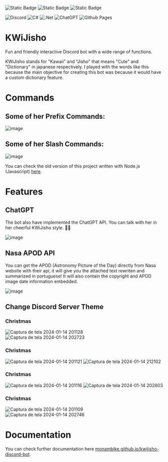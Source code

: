 <img alt="Static Badge" src="https://img.shields.io/badge/MONAMBIKE-%236c00fa?style=for-the-badge&label=MADE%20BY&labelColor=%23050505"> <img alt="Static Badge" src="https://img.shields.io/badge/CC--BY--4.0%20license-%236c00fa?style=for-the-badge&label=LICENSE&labelColor=%23050505"> <img alt="Static Badge" src="https://img.shields.io/badge/SPARKEDHOST-%23FFEC20?style=for-the-badge&label=HOSTED%20IN&labelColor=%23050505">

![Discord](https://img.shields.io/badge/Discord-%235865F2.svg?style=for-the-badge&logo=discord&logoColor=white)
![C#](https://img.shields.io/badge/c%23-%23239120.svg?style=for-the-badge&logo=csharp&logoColor=white)
![.Net](https://img.shields.io/badge/.NET-5C2D91?style=for-the-badge&logo=.net&logoColor=white)
![ChatGPT](https://img.shields.io/badge/chatGPT-74aa9c?style=for-the-badge&logo=openai&logoColor=white)
![Github Pages](https://img.shields.io/badge/github%20pages-121013?style=for-the-badge&logo=github&logoColor=white)

# KWiJisho

Fun and friendly interactive Discord bot with a wide range of functions.

KWiJisho stands for "Kawaii" and "Jisho" that means "Cute" and "Dictionary" in japanese respectively. I played with the words like this because the main objective for creating this bot was because it would have a custom dictionary feature.

# Commands

## Some of her Prefix Commands:

![image](https://github.com/monambike/kwijisho-discord-bot/assets/35270174/a573854c-c93a-4f5e-98ac-997354c603f7)

## Some of her Slash Commands:

![image](https://github.com/monambike/kwijisho-discord-bot/assets/35270174/207d27bf-6222-4c94-93c1-2388b68ab3da)

You can check the old version of this project written with Node.js (Javascript) [here](https://github.com/monambike/kwijisho-discord-bot-legacy).

# Features

## ChatGPT

The bot also have implemented the ChatGPT API. You can talk with her in her cheerful KWiJisho style. 💫🌟

![image](https://github.com/monambike/kwijisho-discord-bot/assets/35270174/17763ad7-4a20-4055-8c89-2f935eec023b)

## Nasa APOD API

You can get the APOD (Astronomy Picture of the Day) directly from Nasa website with their api, it will give you the attached text rewriten and summarized in portuguese!
It will also contain the copyright and APOD image date information embedded.

![image](https://github.com/monambike/kwijisho-discord-bot/assets/35270174/52bd8259-da9b-4542-b63b-ee3b16971f00)

## Change Discord Server Theme

### Christmas
![Captura de tela 2024-01-14 201128](https://github.com/monambike/kwijisho-discord-bot/assets/35270174/2bc401bd-13a8-405e-bbcb-b1194d755cec)
![Captura de tela 2024-01-14 202723](https://github.com/monambike/kwijisho-discord-bot/assets/35270174/33097650-d069-4ac6-ba50-536015164a05)
### Christmas
![Captura de tela 2024-01-14 201121](https://github.com/monambike/kwijisho-discord-bot/assets/35270174/e955db72-3a40-4b99-bc14-cdd98a8a1a2b)
![Captura de tela 2024-01-14 212102](https://github.com/monambike/kwijisho-discord-bot/assets/35270174/5413d4ff-fc71-4c9b-9469-d295ded6fc3b)
### Christmas
![Captura de tela 2024-01-14 201116](https://github.com/monambike/kwijisho-discord-bot/assets/35270174/bbe5be95-0688-439b-8ede-4d20fd7459fb)
![Captura de tela 2024-01-14 202803](https://github.com/monambike/kwijisho-discord-bot/assets/35270174/de11ee50-01c4-44f0-838f-a53a50c67601)
### Christmas
![Captura de tela 2024-01-14 201109](https://github.com/monambike/kwijisho-discord-bot/assets/35270174/d5e1df56-8239-4e9a-8528-0d277891a043)
![Captura de tela 2024-01-14 202746](https://github.com/monambike/kwijisho-discord-bot/assets/35270174/7fc01495-5230-4c09-9b6c-04c95af7297f)


# Documentation

You can check further documentation here [monambike.github.io/kwijisho-discord-bot](https://monambike.github.io/kwijisho-discord-bot/).
